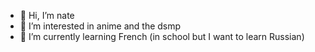 - 👋 Hi, I’m nate
- 👀 I’m interested in anime and the dsmp
- 🌱 I’m currently learning French (in school but I want to learn Russian)


<!---
urm0ml0v3su/urm0ml0v3su is a ✨ special ✨ repository because its `README.md` (this file) appears on your GitHub profile.
You can click the Preview link to take a look at your changes.
--->
